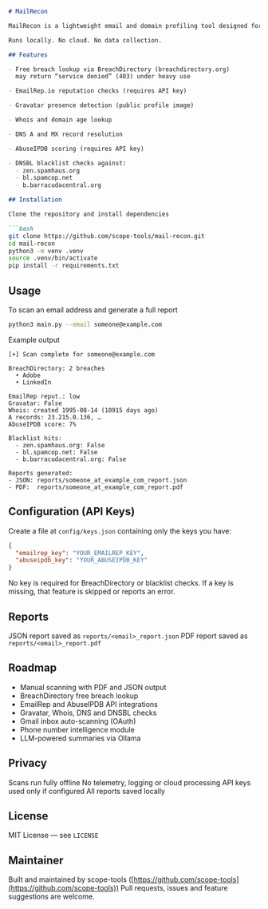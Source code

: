 ````markdown
# MailRecon

MailRecon is a lightweight email and domain profiling tool designed for inbox safety, OSINT workflows, and digital threat awareness. It runs passive lookups on email addresses and their domains using public data sources, then outputs a risk-rated report in PDF and JSON format.

Runs locally. No cloud. No data collection.

## Features

- Free breach lookup via BreachDirectory (breachdirectory.org)  
  may return “service denied” (403) under heavy use

- EmailRep.io reputation checks (requires API key)

- Gravatar presence detection (public profile image)

- Whois and domain age lookup

- DNS A and MX record resolution

- AbuseIPDB scoring (requires API key)

- DNSBL blacklist checks against:  
  - zen.spamhaus.org  
  - bl.spamcop.net  
  - b.barracudacentral.org  

## Installation

Clone the repository and install dependencies

```bash
git clone https://github.com/scope-tools/mail-recon.git
cd mail-recon
python3 -m venv .venv
source .venv/bin/activate
pip install -r requirements.txt
````

## Usage

To scan an email address and generate a full report

```bash
python3 main.py --email someone@example.com
```

Example output

```text
[+] Scan complete for someone@example.com

BreachDirectory: 2 breaches
  • Adobe
  • LinkedIn

EmailRep reput.: low
Gravatar: False
Whois: created 1995-08-14 (10915 days ago)
A records: 23.215.0.136, …
AbuseIPDB score: 7%

Blacklist hits:
  - zen.spamhaus.org: False
  - bl.spamcop.net: False
  - b.barracudacentral.org: False

Reports generated:
- JSON: reports/someone_at_example_com_report.json
- PDF:  reports/someone_at_example_com_report.pdf
```

## Configuration (API Keys)

Create a file at `config/keys.json` containing only the keys you have:

```json
{
  "emailrep_key": "YOUR_EMAILREP_KEY",
  "abuseipdb_key": "YOUR_ABUSEIPDB_KEY"
}
```

No key is required for BreachDirectory or blacklist checks. If a key is missing, that feature is skipped or reports an error.

## Reports

JSON report saved as `reports/<email>_report.json`
PDF report saved as `reports/<email>_report.pdf`

## Roadmap

- Manual scanning with PDF and JSON output
- BreachDirectory free breach lookup
- EmailRep and AbuseIPDB API integrations
- Gravatar, Whois, DNS and DNSBL checks
- Gmail inbox auto-scanning (OAuth)
- Phone number intelligence module
- LLM-powered summaries via Ollama

## Privacy

Scans run fully offline
No telemetry, logging or cloud processing
API keys used only if configured
All reports saved locally

## License

MIT License — see `LICENSE`

## Maintainer

Built and maintained by scope-tools ([https://github.com/scope-tools](https://github.com/scope-tools))
Pull requests, issues and feature suggestions are welcome.

```
```
